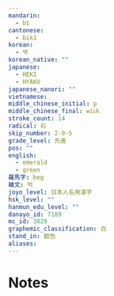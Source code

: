 ```yaml
---
mandarin:
  - bì
cantonese:
  - bik1
korean:
  - 벽
korean_native: ""
japanese:
  - HEKI
  - HYAKU
japanese_nanori: ""
vietnamese:
middle_chinese_initial: p
middle_chinese_final: wiᴇk
stroke_count: 14
radical: 石
skip_number: 2-9-5
grade_level: 先進
pos: ""
english:
  - emerald
  - green
羅馬字: beg
韓文: 벅
joyo_level: 日本人名用漢字
hsk_level: ""
hanmun_edu_level: ""
danayo_id: 7189
mc_id: 3029
graphemic_classification: 白
stand_in: 碧色
aliases:
---
```


# Notes
